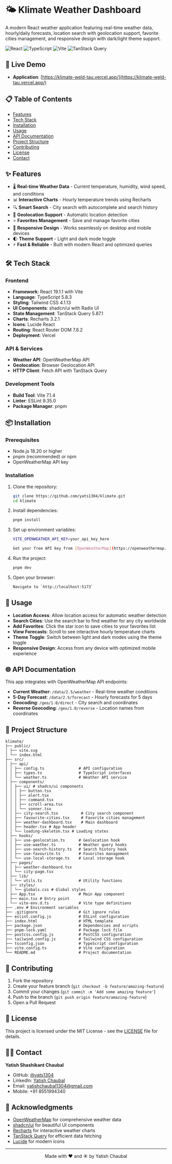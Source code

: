 # 🌤️ Klimate Weather Dashboard
A modern React weather application featuring real-time weather data, hourly/daily forecasts, location search with geolocation support, favorite cities management, and responsive design with dark/light theme support.

![React](https://img.shields.io/badge/React-19.1.1-blue?style=flat-square&logo=react)
![TypeScript](https://img.shields.io/badge/TypeScript-5.8.3-blue?style=flat-square&logo=typescript)
![Vite](https://img.shields.io/badge/Vite-7.1.4-purple?style=flat-square&logo=vite)
![TanStack Query](https://img.shields.io/badge/TanStack%20Query-5.87.1-red?style=flat-square)

## 🚀 Live Demo
- **Application**: [https://klimate-weld-tau.vercel.app/](https://klimate-weld-tau.vercel.app/)

## 📋 Table of Contents
- [Features](#-features)
- [Tech Stack](#-tech-stack)
- [Installation](#-installation)
- [Usage](#-usage)
- [API Documentation](#-api-documentation)
- [Project Structure](#-project-structure)
- [Contributing](#-contributing)
- [License](#-license)
- [Contact](#-contact)

## ✨ Features
- 🌡️ **Real-time Weather Data** - Current temperature, humidity, wind speed, and conditions
- 📊 **Interactive Charts** - Hourly temperature trends using Recharts
- 🔍 **Smart Search** - City search with autocomplete and search history
- 📍 **Geolocation Support** - Automatic location detection
- ⭐ **Favorites Management** - Save and manage favorite cities
- 📱 **Responsive Design** - Works seamlessly on desktop and mobile devices
- 🌓 **Theme Support** - Light and dark mode toggle
- ⚡ **Fast & Reliable** - Built with modern React and optimized queries

## 🛠 Tech Stack
### Frontend
- **Framework**: React 19.1.1 with Vite
- **Language**: TypeScript 5.8.3
- **Styling**: Tailwind CSS 4.1.13
- **UI Components**: shadcn/ui with Radix UI
- **State Management**: TanStack Query 5.87.1
- **Charts**: Recharts 3.2.1
- **Icons**: Lucide React
- **Routing**: React Router DOM 7.8.2
- **Deployment**: Vercel

### API & Services  
- **Weather API**: OpenWeatherMap API
- **Geolocation**: Browser Geolocation API
- **HTTP Client**: Fetch API with TanStack Query

### Development Tools
- **Build Tool**: Vite 7.1.4
- **Linter**: ESLint 9.35.0
- **Package Manager**: pnpm

## 📦 Installation
### Prerequisites
- Node.js 18.20 or higher
- pnpm (recommended) or npm
- OpenWeatherMap API key

### Installation
1. Clone the repository:
    ```bash
    git clone https://github.com/yats1304/klimate.git
    cd klimate

2. Install dependencies:
    ```bash
    pnpm install


3. Set up environment variables:
    ```bash
    VITE_OPENWEATHER_API_KEY=your_api_key_here

    Get your free API key from [OpenWeatherMap](https://openweathermap.org/api)

4. Run the project:
    ```bash
    pnpm dev

5. Open your browser:
    ```bash
    Navigate to `http://localhost:5173`

## 🎯 Usage
- **Location Access**: Allow location access for automatic weather detection
- **Search Cities**: Use the search bar to find weather for any city worldwide
- **Add Favorites**: Click the star icon to save cities to your favorites list
- **View Forecasts**: Scroll to see interactive hourly temperature charts
- **Theme Toggle**: Switch between light and dark modes using the theme toggle
- **Responsive Design**: Access from any device with optimized mobile experience

## 🌐 API Documentation
This app integrates with OpenWeatherMap API endpoints:
- **Current Weather**: `/data/2.5/weather` - Real-time weather conditions
- **5-Day Forecast**: `/data/2.5/forecast` - Hourly forecasts for 5 days
- **Geocoding**: `/geo/1.0/direct` - City search and coordinates
- **Reverse Geocoding**: `/geo/1.0/reverse` - Location names from coordinates

## 📁 Project Structure
```
klimate/
├── public/
│ ├── vite.svg
│ └── index.html
├── src/
│ ├── api/
│ │ ├── config.ts               # API configuration
│ │ ├── types.ts                # TypeScript interfaces
│ │ └── weather.ts              # Weather API service
│ ├── components/
│ │ ├── ui/ # shadcn/ui components
│ │ │ ├── button.tsx
│ │ │ ├── alert.tsx
│ │ │ ├── command.tsx
│ │ │ ├── scroll-area.tsx
│ │ │ └── sonner.tsx
│ │ ├── city-search.tsx          # City search component
│ │ ├── favourite-cities.tsx     # Favorite cities management
│ │ ├── weather-dashboard.tsx    # Main dashboard
│ │ ├── header.tsx # App header
│ │ └── loading-skeleton.tsx # Loading states
│ ├── hooks/
│ │ ├── use-geolocation.ts      # Geolocation hook
│ │ ├── use-waether.ts          # Weather query hooks
│ │ ├── use-search-history.ts   # Search history hook
│ │ ├── use-favourite.ts        # Favorites management
│ │ └── use-local-storage.ts    # Local storage hook
│ ├── pages/
│ │ ├── weather-dashboard.tsx
│ │ └── city-page.tsx
│ ├── lib/
│ │ └── utils.ts                # Utility functions
│ ├── styles/
│ │ └── globals.css # Global styles
│ ├── App.tsx                   # Main App component
│ ├── main.tsx # Entry point
│ └── vite-env.d.ts             # Vite type definitions
├── .env # Environment variables
├── .gitignore                  # Git ignore rules
├── eslint.config.js            # ESLint configuration
├── index.html                  # HTML template
├── package.json                # Dependencies and scripts
├── pnpm-lock.yaml              # Package lock file
├── postcss.config.js           # PostCSS configuration
├── tailwind.config.js          # Tailwind CSS configuration
├── tsconfig.json               # TypeScript configuration
├── vite.config.ts              # Vite configuration
└── README.md                   # Project documentation
```

## 🤝 Contributing
1. Fork the repository
2. Create your feature branch (`git checkout -b feature/amazing-feature`)
3. Commit your changes (`git commit -m 'Add some amazing feature'`)
4. Push to the branch (`git push origin feature/amazing-feature`)
5. Open a Pull Request

## 📄 License
This project is licensed under the MIT License - see the [LICENSE](LICENSE) file for details.

## 👨‍💻 Contact
**Yatish Shashikant Chaubal**
- GitHub: [@yats1304](https://github.com/yats1304)
- LinkedIn: [Yatish Chaubal](https://linkedin.com/in/yatish-chaubal)
- Email: yatishchaubal1304@gmail.com
- Mobile: +91 8551994340

## 🙏 Acknowledgments
- [OpenWeatherMap](https://openweathermap.org/) for comprehensive weather data
- [shadcn/ui](https://ui.shadcn.com/) for beautiful UI components
- [Recharts](https://recharts.org/) for interactive weather charts
- [TanStack Query](https://tanstack.com/query) for efficient data fetching
- [Lucide](https://lucide.dev/) for modern icons

---

<div align="center">
  Made with ❤️ and ☀️ by Yatish Chaubal
</div>
